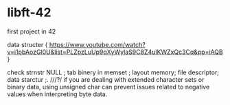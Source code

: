# libft-42
first project in 42 

data structer
{
https://www.youtube.com/watch?v=i1pbAozGl0U&list=PLZpzLuUp9qXyWylaS9C8Z4uIKWZxQc3Cq&pp=iAQB
}


check strnstr NULL ;
tab binery in memset ;
layout memory;
file descriptor;
data starctur   ;.
///?/
if you are dealing with extended character sets or binary data, using unsigned char can prevent issues related to negative values when interpreting byte data.
